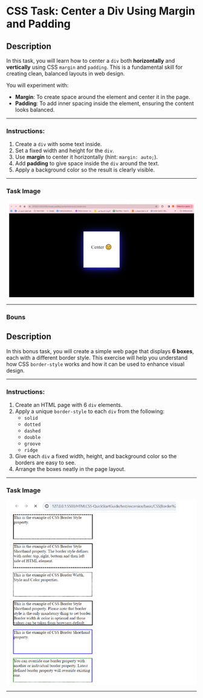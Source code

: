 # CSS Task: Center a Div Using Margin and Padding

## Description
In this task, you will learn how to center a `div` both **horizontally** and **vertically** using CSS `margin` and `padding`. This is a fundamental skill for creating clean, balanced layouts in web design.

You will experiment with:
- **Margin**: To create space around the element and center it in the page.
- **Padding**: To add inner spacing inside the element, ensuring the content looks balanced.

---

### Instructions:
1. Create a `div` with some text inside.
2. Set a fixed width and height for the `div`.
3. Use **margin** to center it horizontally (hint: `margin: auto;`).
4. Add **padding** to give space inside the `div` around the text.
5. Apply a background color so the result is clearly visible.

---

### Task Image
![Centered Div Example](../assets/image/Layout_Techniques.png)

---
### Bouns 

## Description
In this bonus task, you will create a simple web page that displays **6 boxes**, each with a different border style. This exercise will help you understand how CSS `border-style` works and how it can be used to enhance visual design.

---

### Instructions:
1. Create an HTML page with 6 `div` elements.
2. Apply a unique `border-style` to each `div` from the following:
   - `solid`
   - `dotted`
   - `dashed`
   - `double`
   - `groove`
   - `ridge`
3. Give each `div` a fixed width, height, and background color so the borders are easy to see.
4. Arrange the boxes neatly in the page layout.

---

### Task Image
![Border OutPut](../assets/image/layout_Techniques_2.png)

---

